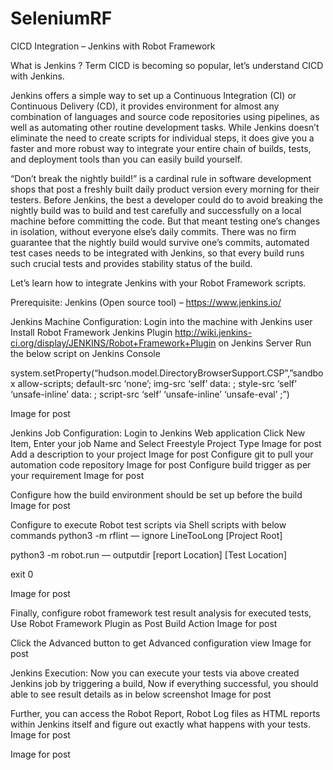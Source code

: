 # SeleniumRF

CICD Integration – Jenkins with Robot Framework

What is Jenkins ?
Term CICD is becoming so popular, let’s understand CICD with Jenkins.

Jenkins offers a simple way to set up a Continuous Integration (CI) or Continuous Delivery (CD), it provides environment for almost any combination of languages and source code repositories using pipelines, as well as automating other routine development tasks. While Jenkins doesn’t eliminate the need to create scripts for individual steps, it does give you a faster and more robust way to integrate your entire chain of builds, tests, and deployment tools than you can easily build yourself.

“Don’t break the nightly build!” is a cardinal rule in software development shops that post a freshly built daily product version every morning for their testers. Before Jenkins, the best a developer could do to avoid breaking the nightly build was to build and test carefully and successfully on a local machine before committing the code. But that meant testing one’s changes in isolation, without everyone else’s daily commits. There was no firm guarantee that the nightly build would survive one’s commits, automated test cases needs to be integrated with Jenkins, so that every build runs such crucial tests and provides stability status of the build.

Let’s learn how to integrate Jenkins with your Robot Framework scripts.

Prerequisite: Jenkins (Open source tool) – https://www.jenkins.io/

Jenkins Machine Configuration:
Login into the machine with Jenkins user
Install Robot Framework Jenkins Plugin http://wiki.jenkins-ci.org/display/JENKINS/Robot+Framework+Plugin on Jenkins Server
Run the below script on Jenkins Console

system.setProperty(“hudson.model.DirectoryBrowserSupport.CSP”,”sandbox allow-scripts; default-src ‘none’; img-src ‘self’ data: ; style-src ‘self’ ‘unsafe-inline’ data: ; script-src ‘self’ ‘unsafe-inline’ ‘unsafe-eval’ ;”)

Image for post

 

Jenkins Job Configuration:
Login to Jenkins Web application
Click New Item, Enter your job Name and Select Freestyle Project Type
Image for post
Add a description to your project
Image for post
Configure git to pull your automation code repository
Image for post
Configure build trigger as per your requirement
Image for post

Configure how the build environment should be set up before the build
Image for post

Configure to execute Robot test scripts via Shell scripts with below commands
python3 -m rflint — ignore LineTooLong [Project Root]

python3 -m robot.run — outputdir [report Location] [Test Location]

exit 0

Image for post

Finally, configure robot framework test result analysis for executed tests, Use Robot Framework Plugin as Post Build Action
Image for post

Click the Advanced button to get Advanced configuration view
Image for post

Jenkins Execution:
Now you can execute your tests via above created Jenkins job by triggering a build, Now if everything successful, you should able to see result details as in below screenshot
Image for post

Further, you can access the Robot Report, Robot Log files as HTML reports within Jenkins itself and figure out exactly what happens with your tests.
Image for post

Image for post

